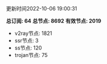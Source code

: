 更新时间2022-10-06 19:00:31

**总订阅: 64**
**总节点: 8692**
**有效节点: 2019**
- v2ray节点: 1821
- ssr节点: 3
- ss节点: 120
- trojan节点: 75
